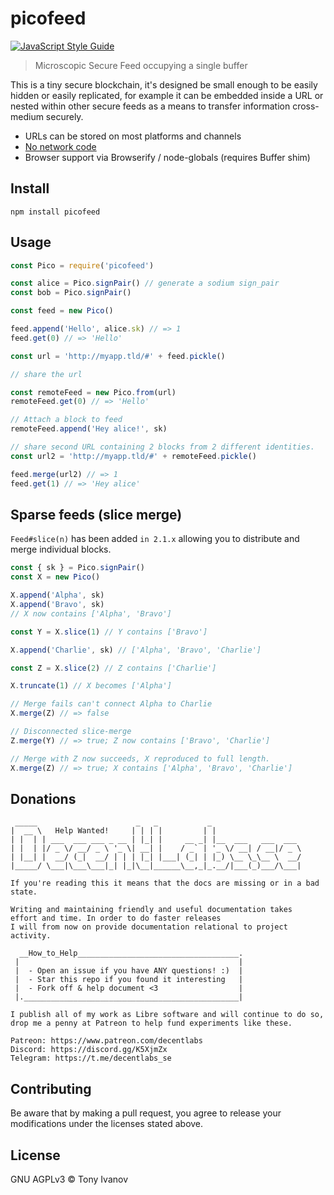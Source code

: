 # picofeed

[![JavaScript Style Guide](https://img.shields.io/badge/code_style-standard-brightgreen.svg)](https://standardjs.com)

> Microscopic Secure Feed occupying a single buffer

This is a tiny secure blockchain, it's designed be small enough to be easily
hidden or easily replicated, for example it can be embedded inside a URL or nested within other
secure feeds as a means to transfer information cross-medium securely.

- URLs can be stored on most platforms and channels
- [No network code](https://xkcd.com/2259/)
- Browser support via Browserify / node-globals (requires Buffer shim)

## <a name="install"></a> Install

```
npm install picofeed
```

## <a name="usage"></a> Usage

```js
const Pico = require('picofeed')

const alice = Pico.signPair() // generate a sodium sign_pair
const bob = Pico.signPair()

const feed = new Pico()

feed.append('Hello', alice.sk) // => 1
feed.get(0) // => 'Hello'

const url = 'http://myapp.tld/#' + feed.pickle()

// share the url

const remoteFeed = new Pico.from(url)
remoteFeed.get(0) // => 'Hello'

// Attach a block to feed
remoteFeed.append('Hey alice!', sk)

// share second URL containing 2 blocks from 2 different identities.
const url2 = 'http://myapp.tld/#' + remoteFeed.pickle()

feed.merge(url2) // => 1
feed.get(1) // => 'Hey alice'
```

## Sparse feeds (slice merge)

`Feed#slice(n)` has been added `in 2.1.x` allowing you
to distribute and merge individual blocks.

```js
const { sk } = Pico.signPair()
const X = new Pico()

X.append('Alpha', sk)
X.append('Bravo', sk)
// X now contains ['Alpha', 'Bravo']

const Y = X.slice(1) // Y contains ['Bravo']

X.append('Charlie', sk) // ['Alpha', 'Bravo', 'Charlie']

const Z = X.slice(2) // Z contains ['Charlie']

X.truncate(1) // X becomes ['Alpha']

// Merge fails can't connect Alpha to Charlie
X.merge(Z) // => false

// Disconnected slice-merge
Z.merge(Y) // => true; Z now contains ['Bravo', 'Charlie']

// Merge with Z now succeeds, X reproduced to full length.
X.merge(Z) // => true; X contains ['Alpha', 'Bravo', 'Charlie']
```

## Donations

```ad
 _____                      _   _           _
|  __ \   Help Wanted!     | | | |         | |
| |  | | ___  ___ ___ _ __ | |_| |     __ _| |__  ___   ___  ___
| |  | |/ _ \/ __/ _ \ '_ \| __| |    / _` | '_ \/ __| / __|/ _ \
| |__| |  __/ (_|  __/ | | | |_| |___| (_| | |_) \__ \_\__ \  __/
|_____/ \___|\___\___|_| |_|\__|______\__,_|_.__/|___(_)___/\___|

If you're reading this it means that the docs are missing or in a bad state.

Writing and maintaining friendly and useful documentation takes
effort and time. In order to do faster releases
I will from now on provide documentation relational to project activity.

  __How_to_Help____________________________________.
 |                                                 |
 |  - Open an issue if you have ANY questions! :)  |
 |  - Star this repo if you found it interesting   |
 |  - Fork off & help document <3                  |
 |.________________________________________________|

I publish all of my work as Libre software and will continue to do so,
drop me a penny at Patreon to help fund experiments like these.

Patreon: https://www.patreon.com/decentlabs
Discord: https://discord.gg/K5XjmZx
Telegram: https://t.me/decentlabs_se
```

## <a name="contribute"></a> Contributing

Be aware that by making a pull request, you agree to release your modifications under the licenses stated above.

## License

GNU AGPLv3 © Tony Ivanov

